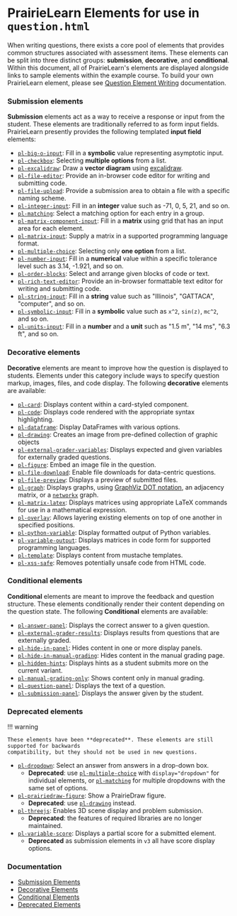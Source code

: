 # PrairieLearn Elements for use in `question.html`

When writing questions, there exists a core pool of elements that provides
common structures associated with assessment items. These elements can be
split into three distinct groups: **submission**, **decorative**, and
**conditional**. Within this document, all of PrairieLearn's elements are
displayed alongside links to sample elements within the example course. To
build your own PrairieLearn element, please see [Question Element Writing](devElements.md)
documentation.

### Submission elements

**Submission** elements act as a way to receive a response or input from the
student. These elements are traditionally referred to as form input fields.
PrairieLearn presently provides the following templated **input field** elements:

- [`pl-big-o-input`](elements/submission-elements.md#pl-big-o-input-element): Fill in a **symbolic** value
  representing asymptotic input.
- [`pl-checkbox`](elements/submission-elements.md#pl-checkbox-element): Selecting **multiple options** from a
  list.
- [`pl-excalidraw`](elements/submission-elements.md#pl-excalidraw-element): Draw a **vector diagram** using
  [excalidraw](https://github.com/excalidraw/excalidraw).
- [`pl-file-editor`](elements/submission-elements.md#pl-file-editor-element): Provide an in-browser code editor
  for writing and submitting code.
- [`pl-file-upload`](elements/submission-elements.md#pl-file-upload-element): Provide a submission area
  to obtain a file with a specific naming scheme.
- [`pl-integer-input`](elements/submission-elements.md#pl-integer-input-element): Fill in an **integer** value
  such as -71, 0, 5, 21, and so on.
- [`pl-matching`](elements/submission-elements.md#pl-matching-element): Select a matching option for each entry in
  a group.
- [`pl-matrix-component-input`](elements/submission-elements.md#pl-matrix-component-input-element): Fill in
  a **matrix** using grid that has an input area for each element.
- [`pl-matrix-input`](elements/submission-elements.md#pl-matrix-input-element): Supply a matrix in a supported
  programming language format.
- [`pl-multiple-choice`](elements/submission-elements.md#pl-multiple-choice-element): Selecting only
  **one option** from a list.
- [`pl-number-input`](elements/submission-elements.md#pl-number-input-element): Fill in a **numerical** value
  within a specific tolerance level such as 3.14, -1.921, and so on.
- [`pl-order-blocks`](elements/submission-elements.md#pl-order-blocks-element): Select and arrange given blocks of code or text.
- [`pl-rich-text-editor`](elements/submission-elements.md#pl-rich-text-editor-element): Provide an in-browser formattable text editor
  for writing and submitting code.
- [`pl-string-input`](elements/submission-elements.md#pl-string-input-element): Fill in a **string** value
  such as "Illinois", "GATTACA", "computer", and so on.
- [`pl-symbolic-input`](elements/submission-elements.md#pl-symbolic-input-element): Fill in a **symbolic** value
  such as `x^2`, `sin(z)`, `mc^2`, and so on.
- [`pl-units-input`](elements/submission-elements.md#pl-units-input-element): Fill in a **number** and a **unit**
  such as "1.5 m", "14 ms", "6.3 ft", and so on.

### Decorative elements

**Decorative** elements are meant to improve how the question is displayed to
students. Elements under this category include ways to specify question markup,
images, files, and code display. The following **decorative** elements are available:

- [`pl-card`](elements/decorative-elements.md#pl-card-element): Displays content within a card-styled component.
- [`pl-code`](elements/decorative-elements.md#pl-code-element): Displays code rendered with the appropriate
  syntax highlighting.
- [`pl-dataframe`](elements/decorative-elements.md#pl-dataframe-element): Display DataFrames with various options.
- [`pl-drawing`](elements/decorative-elements.md#pl-drawing-element): Creates an image from pre-defined
  collection of graphic objects
- [`pl-external-grader-variables`](elements/decorative-elements.md#pl-external-grader-variables-element): Displays expected and given variables for externally graded questions.
- [`pl-figure`](elements/decorative-elements.md#pl-figure-element): Embed an image file in the question.
- [`pl-file-download`](elements/decorative-elements.md#pl-file-download-element): Enable file downloads for
  data-centric questions.
- [`pl-file-preview`](elements/decorative-elements.md#pl-file-preview-element): Displays a preview of submitted files.
- [`pl-graph`](elements/decorative-elements.md#pl-graph-element): Displays graphs, using [GraphViz DOT notation](https://graphviz.org/doc/info/lang.html), an adjacency matrix, or a [`networkx`](https://networkx.org/) graph.
- [`pl-matrix-latex`](elements/decorative-elements.md#pl-matrix-latex-element): Displays matrices using
  appropriate LaTeX commands for use in a mathematical expression.
- [`pl-overlay`](elements/decorative-elements.md#pl-overlay-element): Allows layering existing elements on top of one another in specified positions.
- [`pl-python-variable`](elements/decorative-elements.md#pl-python-variable-element): Display formatted output of Python variables.
- [`pl-variable-output`](elements/decorative-elements.md#pl-variable-output-element): Displays matrices in
  code form for supported programming languages.
- [`pl-template`](elements/decorative-elements.md#pl-template-element): Displays content from mustache templates.
- [`pl-xss-safe`](elements/decorative-elements.md#pl-xss-safe-element): Removes potentially unsafe code from HTML code.

### Conditional elements

**Conditional** elements are meant to improve the feedback and question structure.
These elements conditionally render their content depending on the question state.
The following **Conditional** elements are available:

- [`pl-answer-panel`](elements/conditional-elements.md#pl-answer-panel-element): Displays the correct
  answer to a given question.
- [`pl-external-grader-results`](elements/conditional-elements.md#pl-external-grader-results-element):
  Displays results from questions that are externally graded.
- [`pl-hide-in-panel`](elements/conditional-elements.md#pl-hide-in-panel-element): Hides content in one or more display panels.
- [`pl-hide-in-manual-grading`](elements/conditional-elements.md#pl-hide-in-manual-grading-element): Hides content in the manual grading page.
- [`pl-hidden-hints`](elements/conditional-elements.md#pl-hidden-hints-element): Displays hints as a student submits more on the current variant.
- [`pl-manual-grading-only`](elements/conditional-elements.md#pl-manual-grading-only-element): Shows content only in manual grading.
- [`pl-question-panel`](elements/conditional-elements.md#pl-question-panel-element): Displays the text of a
  question.
- [`pl-submission-panel`](elements/conditional-elements.md#pl-submission-panel-element): Displays the answer
  given by the student.

### Deprecated elements

!!! warning

    These elements have been **deprecated**. These elements are still supported for backwards
    compatibility, but they should not be used in new questions.

- [`pl-dropdown`](elements/deprecated-elements.md#pl-dropdown-element): Select an answer from answers in a drop-down box.
  - **Deprecated**: use [`pl-multiple-choice`](elements/submission-elements.md#pl-multiple-choice-element) with `display="dropdown"` for individual elements, or [`pl-matching`](elements/submission-elements.md#pl-matching-element) for multiple dropdowns with the same set of options.
- [`pl-prairiedraw-figure`](elements/deprecated-elements.md#pl-prairiedraw-figure-element): Show a PrairieDraw
  figure.
  - **Deprecated**: use [`pl-drawing`](elements/decorative-elements.md#pl-drawing-element) instead.
- [`pl-threejs`](elements/deprecated-elements.md#pl-threejs-element): Enables 3D scene display and problem
  submission.
  - **Deprecated**: the features of required libraries are no longer maintained.
- [`pl-variable-score`](elements/deprecated-elements.md#pl-variable-score-element): Displays a partial score
  for a submitted element.
  - **Deprecated** as submission elements in `v3` all have score display options.

### Documentation

- [Submission Elements](./elements/submission-elements.md)
- [Decorative Elements](./elements/decorative-elements.md)
- [Conditional Elements](./elements/conditional-elements.md)
- [Deprecated Elements](./elements/deprecated-elements.md)
